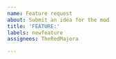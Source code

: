 ```yaml
---
name: Feature request
about: Submit an idea for the mod
title: 'FEATURE:'
labels: newfeature
assignees: TheRedMajora

---
```



